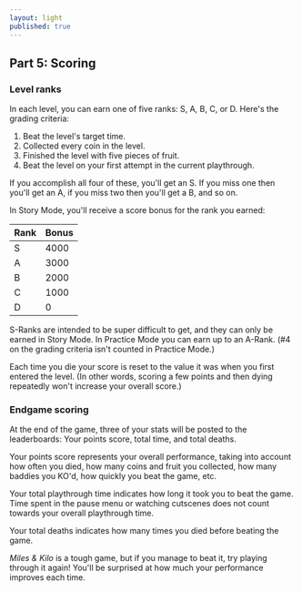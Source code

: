 ```yaml
---
layout: light
published: true
---
```


## Part 5: Scoring

### Level ranks

In each level, you can earn one of five ranks: S, A, B, C, or D. Here's the grading criteria:

1. Beat the level's target time.
2. Collected every coin in the level.
3. Finished the level with five pieces of fruit.
4. Beat the level on your first attempt in the current playthrough.

If you accomplish all four of these, you'll get an S. If you miss one then you'll get an A, if you miss two then you'll get a B, and so on.

In Story Mode, you'll receive a score bonus for the rank you earned:

| Rank   | Bonus |
|--------|-------|
| S      | 4000  |
| A      | 3000  |
| B      | 2000  |
| C      | 1000  |
| D      | 0     |

S-Ranks are intended to be super difficult to get, and they can only be earned in Story Mode. In Practice Mode you can earn up to an A-Rank. (#4 on the grading criteria isn't counted in Practice Mode.)

Each time you die your score is reset to the value it was when you first entered the level. (In other words, scoring a few points and then dying repeatedly won't increase your overall score.)

### Endgame scoring

At the end of the game, three of your stats will be posted to the leaderboards: Your points score, total time, and total deaths.

Your points score represents your overall performance, taking into account how often you died, how many coins and fruit you collected, how many baddies you KO'd, how quickly you beat the game, etc.

Your total playthrough time indicates how long it took you to beat the game. Time spent in the pause menu or watching cutscenes does not count towards your overall playthrough time.

Your total deaths indicates how many times you died before beating the game.

*Miles & Kilo* is a tough game, but if you manage to beat it, try playing through it again! You'll be surprised at how much your performance improves each time.
